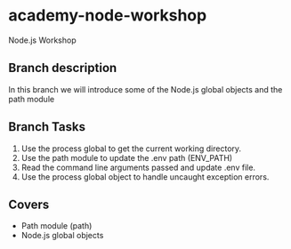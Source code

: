 # academy-node-workshop

Node.js Workshop

## Branch description

In this branch we will introduce some of the Node.js global objects and the path module

## Branch Tasks

1. Use the process global to get the current working directory.
2. Use the path module to update the .env path (ENV_PATH)
3. Read the command line arguments passed and update .env file.
3. Use the process global object to handle uncaught exception errors.

## Covers

- Path module (path)
- Node.js global objects

